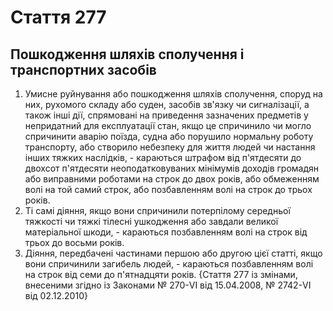 Cтаття 277
====
Пошкодження шляхів сполучення і транспортних засобів
----
1. Умисне руйнування або пошкодження шляхів сполучення, споруд на них, рухомого складу або суден, засобів зв'язку чи сигналізації, а також інші дії, спрямовані на приведення зазначених предметів у непридатний для експлуатації стан, якщо це спричинило чи могло спричинити аварію поїзда, судна або порушило нормальну роботу транспорту, або створило небезпеку для життя людей чи настання інших тяжких наслідків, -
караються штрафом від п'ятдесяти до двохсот п'ятдесяти неоподатковуваних мінімумів доходів громадян або виправними роботами на строк до двох років, або обмеженням волі на той самий строк, або позбавленням волі на строк до трьох років.
2. Ті самі діяння, якщо вони спричинили потерпілому середньої тяжкості чи тяжкі тілесні ушкодження або завдали великої матеріальної шкоди, -
караються позбавленням волі на строк від трьох до восьми років.
3. Діяння, передбачені частинами першою або другою цієї статті, якщо вони спричинили загибель людей, -
караються позбавленням волі на строк від семи до п'ятнадцяти років.
{Стаття 277 із змінами, внесеними згідно із Законами № 270-VI від 15.04.2008, № 2742-VI від 02.12.2010}

